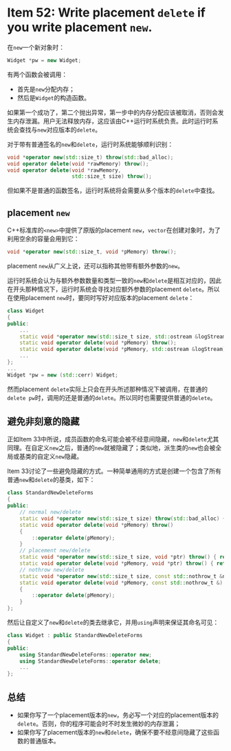 # Item 52: Write placement `delete` if you write placement `new`.

在`new`一个新对象时：

```cpp
Widget *pw = new Widget;
```

有两个函数会被调用：

- 首先是`new`分配内存；
- 然后是`Widget`的构造函数。

如果第一个成功了，第二个抛出异常，第一步中的内存分配应该被取消，否则会发生内存泄漏。用户无法释放内存，这应该由C++运行时系统负责。此时运行时系统会查找与`new`对应版本的`delete`。

对于带有普通签名的`new`和`delete`，运行时系统能够顺利识别：

```cpp
void *operator new(std::size_t) throw(std::bad_alloc);
void operator delete(void *rawMemory) throw();
void operator delete(void *rawMemory,
                     std::size_t size) throw();
```

但如果不是普通的函数签名，运行时系统将会需要从多个版本的`delete`中查找。

## placement `new`

C++标准库的`<new>`中提供了原版的placement `new`，`vector`在创建对象时，为了利用空余的容量会用到它：

```cpp
void *operator new(std::size_t, void *pMemory) throw();
```

placement `new`从广义上说，还可以指称其他带有额外参数的`new`。

运行时系统会认为与额外参数数量和类型一致的`new`和`delete`是相互对应的，因此在开头那种情况下，运行时系统会寻找对应额外参数的placement `delete`。所以在使用placement `new`时，要同时写好对应版本的placement `delete`：

```cpp
class Widget
{
public:
    ...
    static void *operator new(std::size_t size, std::ostream &logStream) throw(std::bad_alloc);
    static void operator delete(void *pMemory) throw();
    static void operator delete(void *pMemory, std::ostream &logStream) throw();
    ...
};
...
Widget *pw = new (std::cerr) Widget;
```

然而placement `delete`实际上只会在开头所述那种情况下被调用，在普通的`delete pw`时，调用的还是普通的`delete`。所以同时也需要提供普通的`delete`。

## 避免非刻意的隐藏

正如Item 33中所说，成员函数的命名可能会被不经意间隐藏，`new`和`delete`尤其同理。在自定义`new`之后，普通的`new`就被隐藏了；类似地，派生类的`new`也会被全局或基类的自定义`new`隐藏。

Item 33讨论了一些避免隐藏的方式。一种简单通用的方式是创建一个包含了所有普通`new`和`delete`的基类，如下：

```cpp
class StandardNewDeleteForms
{
public:
    // normal new/delete
    static void *operator new(std::size_t size) throw(std::bad_alloc) { return ::operator new(size); }
    static void operator delete(void *pMemory) throw()
    {
        ::operator delete(pMemory);
    }
    // placement new/delete
    static void *operator new(std::size_t size, void *ptr) throw() { return ::operator new(size, ptr); }
    static void operator delete(void *pMemory, void *ptr) throw() { return ::operator delete(pMemory, ptr); }
    // nothrow new/delete
    static void *operator new(std::size_t size, const std::nothrow_t &nt) throw() { return ::operator new(size, nt); }
    static void operator delete(void *pMemory, const std::nothrow_t &) throw()
    {
        ::operator delete(pMemory);
    }
};
```

然后让自定义了`new`和`delete`的类去继承它，并用`using`声明来保证其命名可见：

```cpp
class Widget : public StandardNewDeleteForms
{
public:
    using StandardNewDeleteForms::operator new;
    using StandardNewDeleteForms::operator delete;
    ...
};
```

## 总结

- 如果你写了一个placement版本的`new`，务必写一个对应的placement版本的`delete`。否则，你的程序可能会时不时发生微妙的内存泄漏；
- 如果你写了placement版本的`new`和`delete`，确保不要不经意间隐藏了这些函数的普通版本。
